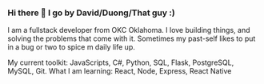 ### Hi there 👋 I go by David/Duong/That guy :)

I am a fullstack developer from OKC Oklahoma. I love building things, and solving the problems that come with it. Sometimes my past-self likes to put in a bug or two to spice m daily life up.

My current toolkit: JavaScripts, C#, Python, SQL, Flask, PostgreSQL, MySQL, Git.
What I am learning: React, Node, Express, React Native

